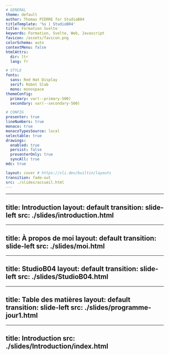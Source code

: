 ```yaml
---
# GENERAL
theme: default
author: Thomas PIERRE for StudioB04
titleTemplate: '%s | StudioB04'
title: Formation Svelte
keywords: Formation, Svelte, Web, Javascript
favicon: /assets/favicon.png
colorSchema: auto
contextMenu: false
htmlAttrs:
  dir: ltr  
  lang: fr

# STYLE
fonts:
  sans: Red Hat Display
  serif: Robot Slab
  mono: monospace
themeConfig:
  primary: var(--primary-500)
  secondary: var(--secondary-500)

# CONFIG
presenter: true
lineNumbers: true
monaco: true
monacoTypesSource: local
selectable: true
drawings:
  enabled: true
  persist: false
  presenterOnly: true
  syncAll: true
mdc: true

layout: cover # https://sli.dev/builtin/layouts
transition: fade-out
src: ./slides/accueil.html
---
```



---
title: Introduction
layout: default
transition: slide-left
src: ./slides/introduction.html
---

---
title: À propos de moi
layout: default
transition: slide-left
src: ./slides/moi.html
---

---
title: StudioB04
layout: default
transition: slide-left
src: ./slides/StudioB04.html
---

---
title: Table des matières
layout: default
transition: slide-left
src: ./slides/programme-jour1.html
---

---
title: Introduction
src: ./slides/Introduction/index.html
---